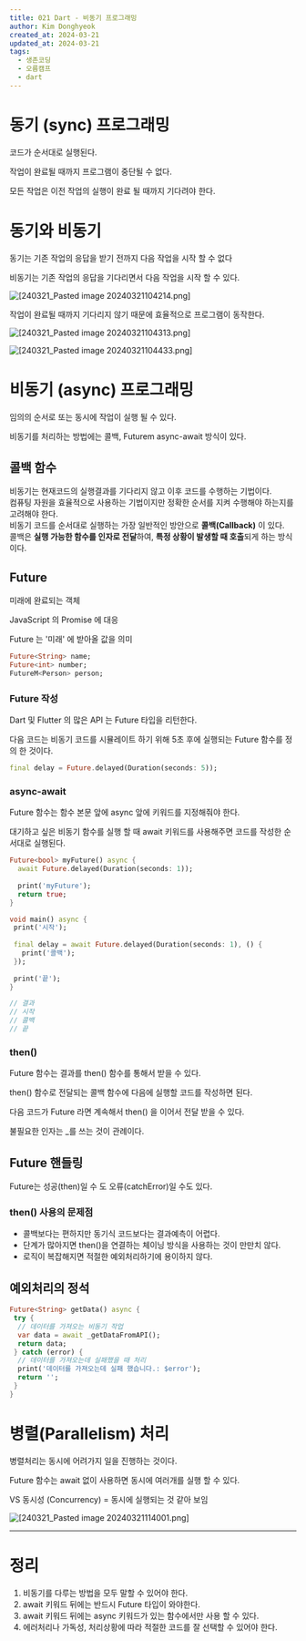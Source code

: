```yaml
---
title: 021 Dart - 비동기 프로그래밍
author: Kim Donghyeok
created_at: 2024-03-21
updated_at: 2024-03-21
tags:
  - 생존코딩
  - 오름캠프
  - dart
---
```


# 동기 (sync) 프로그래밍

코드가 순서대로 실행된다.

작업이 완료될 때까지 프로그램이 중단될 수 없다.

모든 작업은 이전 작업의 실행이 완료 될 때까지 기다려야 한다.

# 동기와 비동기

동기는 기존 작업의 응답을 받기 전까지 다음 작업을 시작 할 수 없다

비동기는 기존 작업의 응답을 기다리면서 다음 작업을 시작 할 수 있다.

![[240321_Pasted image 20240321104214.png]](/02.Dart/_resources/240321_Pasted%20image%2020240321104214.png)

작업이 완료될 때까지 기다리지 않기 때문에 효율적으로 프로그램이 동작한다.

![[240321_Pasted image 20240321104313.png]](/02.Dart/_resources/240321_Pasted%20image%2020240321104313.png)

![[240321_Pasted image 20240321104433.png]](/02.Dart/_resources/240321_Pasted%20image%2020240321104433.png)

# 비동기 (async) 프로그래밍

임의의 순서로 또는 동시에 작업이 실행 될 수 있다.

비동기를 처리하는 방법에는 콜백, Futurem async-await 방식이 있다.

## 콜백 함수

비동기는 현재코드의 실행결과를 기다리지 않고 이후 코드를 수행하는 기법이다.  
컴퓨팅 자원을 효율적으로 사용하는 기법이지만 정확한 순서를 지켜 수행해야 하는지를 고려해야 한다.  
비동기 코드를 순서대로 실행하는 가장 일반적인 방안으로 **콜백(Callback)** 이 있다.  
콜백은 **실행 가능한 함수를 인자로 전달**하여, **특정 상황이 발생할 때 호출**되게 하는 방식이다.  

## Future

미래에 완료되는 객체

JavaScript 의 Promise 에 대응

Future 는 '미래' 에 받아올 값을 의미

```dart
Future<String> name;
Future<int> number;
FutureM<Person> person;
```

### Future 작성

Dart 및 Flutter 의 많은 API 는 Future 타입을 리턴한다.

다음 코드는 비동기 코드를 시뮬레이트 하기 위해 5초 후에 실행되는 Future 함수를 정의 한 것이다.

```dart
final delay = Future.delayed(Duration(seconds: 5));
```

### async-await

Future 함수는 함수 본문 앞에 async 앞에 키워드를 지정해줘야 한다.

대기하고 싶은 비동기 함수를 실행 할 때 await 키워드를 사용해주면 코드를 작성한 순서대로 실행된다.

```dart
Future<bool> myFuture() async {  
  await Future.delayed(Duration(seconds: 1));  
  
  print('myFuture');  
  return true;  
}
```

```dart
void main() async {
 print('시작');  
   
 final delay = await Future.delayed(Duration(seconds: 1), () {  
   print('콜백');  
 });  
   
 print('끝');
}

// 결과
// 시작
// 콜백
// 끝
```

### then()

Future 함수는 결과를 then() 함수를 통해서 받을 수 있다.

then() 함수로 전달되는 콜백 함수에 다음에 실행할 코드를 작성하면 된다.

다음 코드가 Future 라면 계속해서 then() 을 이어서 전달 받을 수 있다.

불필요한 인자는 \_를 쓰는 것이 관례이다.

## Future 핸들링

Future는 성공(then)일 수 도 오류(catchError)일 수도 있다.

### then() 사용의 문제점

- 콜백보다는 편하지만 동기식 코드보다는 결과예측이 어렵다.
- 단계가 많아지면 then()을 연결하는 체이닝 방식을 사용하는 것이 만만치 않다.
- 로직이 복잡해지면 적절한 예외처리하기에 용이하지 않다.

## 예외처리의 정석

```dart
Future<String> getData() async {
 try {
  // 데이터를 가져오는 비동기 작업
  var data = await _getDataFromAPI();
  return data;
 } catch (error) {
  // 데이터를 가져오는데 실패했을 때 처리
  print('데이터를 가져오는데 실패 했습니다.: $error');
  return '';
 }
}
```

# 병렬(Parallelism) 처리

병렬처리는 동시에 어려가지 일을 진행하는 것이다.

Future 함수는 await 없이 사용하면 동시에 여러개를 실행 할 수 있다.

VS 동시성 (Concurrency) = 동시에 실행되는 것 같아 보임

![[240321_Pasted image 20240321114001.png]](/02.Dart/_resources/240321_Pasted%20image%2020240321114001.png)

---

# 정리

1. 비동기를 다루는 방법을 모두 말할 수 있어야 한다.
2. await 키워드 뒤에는 반드시 Future 타입이 와야한다.
3. await 키워드 뒤에는 async 키워드가 있는 함수에서만 사용 할 수 있다.
4. 에러처리나 가독성, 처리상황에 따라 적절한 코드를 잘 선택할 수 있어야 한다.
